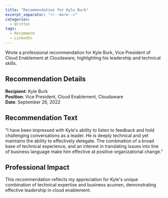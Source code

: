 ```yaml
---
title: "Recommendation for Kyle Burk"
excerpt_separator: "<!--more-->"
categories:
  - Written
tags:
  - Recommend
  - LinkedIn
---
```


Wrote a professional recommendation for Kyle Burk, Vice President of Cloud Enablement at Cloudaware, highlighting his leadership and technical skills.

<!--more-->

## Recommendation Details

**Recipient**: Kyle Burk  
**Position**: Vice President, Cloud Enablement, Cloudaware  
**Date**: September 26, 2022

## Recommendation Text

"I have been impressed with Kyle's ability to listen to feedback and hold challenging conversations as a leader. He is deeply technical and yet maintains the ability to effectively delegate. The combination of a broad base of technical experience, and an interest in translating issues into line of business language make him effective at positive organizational change."

## Professional Impact

This recommendation reflects my appreciation for Kyle's unique combination of technical expertise and business acumen, demonstrating effective leadership in cloud enablement.
